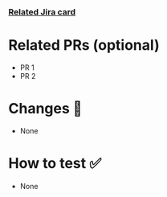 ### [Related Jira card]()

# Related PRs (optional)

- PR 1
- PR 2

# Changes 🔄

- None

# How to test ✅

- None

